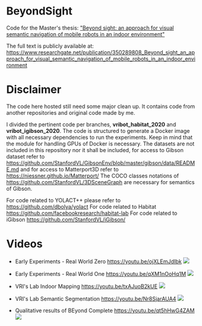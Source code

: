 # BeyondSight
Code for the Master's thesis: ["Beyond sight: an approach for visual semantic navigation of mobile robots in an indoor environment"](https://www.researchgate.net/publication/350289808_Beyond_sight_an_approach_for_visual_semantic_navigation_of_mobile_robots_in_an_indoor_environment
)

The full text is publicly available at: https://www.researchgate.net/publication/350289808_Beyond_sight_an_approach_for_visual_semantic_navigation_of_mobile_robots_in_an_indoor_environment

# Disclaimer
The code here hosted still need some major clean up. It contains code from another repositories and original code made by me.

I divided the pertinent code per branches, **vribot_habitat_2020** and **vribot_igibson_2020**. The code is structured to generate a Docker image with all necessary dependencies to run the experiments. Keep in mind that the module for handling GPUs of Docker is necessary. The datasets are not included in this repository nor it shall be included, for access to Gibson dataset refer to https://github.com/StanfordVL/GibsonEnv/blob/master/gibson/data/README.md and for access to Matterport3D refer to https://niessner.github.io/Matterport/ The COCO classes notations of https://github.com/StanfordVL/3DSceneGraph are necessary for semantics of Gibson.

For code related to YOLACT++ please refer to https://github.com/dbolya/yolact
For code related to Habitat https://github.com/facebookresearch/habitat-lab
For code related to iGibson https://github.com/StanfordVL/iGibson/

# Videos
* Early Experiments - Real World Zero https://youtu.be/ojXLEmJdIbk 
[![](http://img.youtube.com/vi/ojXLEmJdIbk/0.jpg)](http://www.youtube.com/watch?v=ojXLEmJdIbk "")

* Early Experiments - Real World One https://youtu.be/qXM1nOoHq1M 
[![](http://img.youtube.com/vi/qXM1nOoHq1M/0.jpg)](http://www.youtube.com/watch?v=qXM1nOoHq1M "")

* VRI's Lab Indoor Mapping https://youtu.be/txAJuoB2kUE 
[![](http://img.youtube.com/vi/txAJuoB2kUE/0.jpg)](http://www.youtube.com/watch?v=txAJuoB2kUE "")

* VRI's Lab Semantic Segmentation https://youtu.be/Nr8SjarAUA4 
[![](http://img.youtube.com/vi/Nr8SjarAUA4/0.jpg)](http://www.youtube.com/watch?v=Nr8SjarAUA4 "")

* Qualitative results of BEyond Complete https://youtu.be/qt5hHwG4ZAM 
[![](http://img.youtube.com/vi/qt5hHwG4ZAM/0.jpg)](http://www.youtube.com/watch?v=qt5hHwG4ZAM "")
